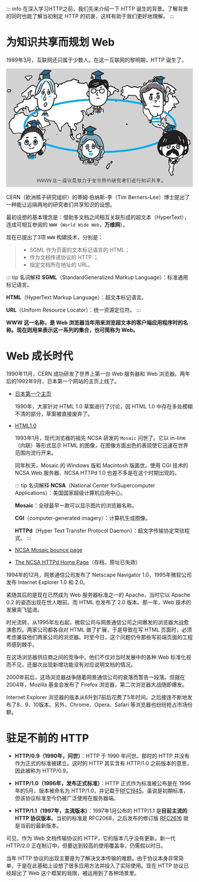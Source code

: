 ::: info
在深入学习HTTP之前，我们先来介绍一下 HTTP 诞生的背景。了解背景的同时也能了解当初制定 HTTP 的初衷，这样有助于我们更好地理解。
:::



# 为知识共享而规划 Web
1989年3月，互联网还只属于少数人。在这一互联网的黎明期，HTTP 诞生了。

![img.png](./assets/03.png)

CERN（欧洲核子研究组织）的蒂姆·伯纳斯-李（Tim Berners-Lee）博士提出了一种能让远隔两地的研究者们共享知识的设想。

最初设想的基本理念是：借助多文档之间相互关联形成的超文本（HyperText），连成可相互参阅的 `WWW`（`World Wide Web`，**万维网**）。

现在已提出了3项 `WWW` 构建技术，分别是：
> - SGML 作为页面的文本标记语言的 HTML；
> - 作为文档传递协议的 HTTP ；
> - 指定文档所在地址的 URL。

::: tip 名词解释
**SGML**（StandardGeneralized Markup Language）：标准通用标记语言。

**HTML**（HyperText Markup Language）：超文本标记语言。

**URL**（Uniform Resource Locator）：统一资源定位符。
:::

**WWW 这一名称，是 Web 浏览器当年用来浏览超文本的客户端应用程序时的名称。现在则用来表示这一系列的集合，也可简称为 Web。**



# Web 成长时代
1990年11月，CERN 成功研发了世界上第一台 Web 服务器和 Web 浏览器。两年后的1992年9月，日本第一个网站的主页上线了。

- [日本第一个主页](http://www.ibarakiken.gr.jp/www/)

  

  1990年，大家针对 HTML 1.0 草案进行了讨论，因 HTML 1.0 中存在多处模糊不清的部分，草案被直接废弃了。

- [HTML1.0](http://www.w3.org/MarkUp/draft-ietf-iiir-html-01.txt)

  1993年1月，现代浏览器的祖先 NCSA 研发的 `Mosaic` 问世了。它以 in-line（内联）等形式显示 HTML 的图像，在图像方面出色的表现使它迅速在世界范围内流行开来。

  同年秋天，Mosaic 的 Windows 版和 Macintosh 版面世。使用 CGI 技术的 NCSA Web 服务器、NCSA HTTPd 1.0 也差不多是在这个时期出现的。

  ::: tip 名词解释
  **NCSA**（National Center forSupercomputer Applications）：美国国家超级计算机应用中心。

  **Mosaic**：全球最早一款可以显示图片的浏览器名称。
    
  **CGI**（computer-generated imagery）：计算机生成图像。
 
  **HTTPd**（Hyper Text Transfer Protocol Daemon）：超文字传输协定常驻程式。
  :::

- [NCSA Mosaic bounce page](http://archive.ncsa.illinois.edu/mosaic.html)

- [The NCSA HTTPd Home Page](http://web.archive.org/web/20090426182129/http://hoohoo.ncsa.illinois.edu/)（存档，原址已失效）

1994年的12月，网景通信公司发布了 Netscape Navigator 1.0，1995年微软公司发布 Internet Explorer 1.0 和 2.0。

紧随其后的是现在已然成为 Web 服务器标准之一的 Apache，当时它以 Apache 0.2 的姿态出现在世人眼前。而 HTML 也发布了 2.0 版本。那一年，Web 技术的发展突飞猛进。

时光流转，从1995年左右起，微软公司与网景通信公司之间爆发的浏览器大战愈演愈烈。两家公司都各自对 HTML 做了扩展，于是导致在写 HTML 页面时，必须考虑兼容他们两家公司的浏览器。时至今日，这个问题仍令那些写前端页面的工程师感到棘手。

在这场浏览器供应商之间的竞争中，他们不仅对当时发展中的各种 Web 标准化视而不见，还屡次出现新增功能没有对应说明文档的情况。

2000年前后，这场浏览器战争随着网景通信公司的衰落而暂告一段落。但就在2004年，Mozilla 基金会发布了 Firefox 浏览器，第二次浏览器大战随即爆发。

Internet Explorer 浏览器的版本从6升到7前后花费了5年时间。之后接连不断地发布了8、9、10版本。另外，Chrome、Opera、Safari 等浏览器也纷纷抢占市场份额。



# 驻足不前的 HTTP
- **HTTP/0.9（1990年，问世）**：HTTP 于 1990 年问世。那时的 HTTP 并没有作为正式的标准被建立。这时的 HTTP 其实含有 HTTP/1.0 之前版本的意思，因此被称为 HTTP/0.9。

- **HTTP/1.0（1996年，发布正式标准）**：HTTP 正式作为标准被公布是在 1996 年的5月，版本被命名为 HTTP/1.0，并记载于[RFC1945](http://www.ietf.org/rfc/rfc1945.txt)。虽说是初期标准，但该协议标准至今仍被广泛使用在服务器端。

- **HTTP/1.1（1997年，主流版本）**：1997年1月公布的 HTTP/1.1 是**目前主流的 HTTP 协议版本**。当初的标准是 RFC2068，之后发布的修订版 [RFC2616](http://www.ietf.org/rfc/rfc2616.txt) 就是当前的最新版本。

可见，作为 Web 文档传输协议的 HTTP，它的版本几乎没有更新。新一代 HTTP/2.0 正在制订中，但要达到较高的使用覆盖率，仍需假以时日。

当年 HTTP 协议的出现主要是为了解决文本传输的难题。由于协议本身非常简单，于是在此基础上设想了很多应用方法并投入了实际使用。现在 HTTP 协议已经超出了 Web 这个框架的局限，被运用到了各种场景里。
